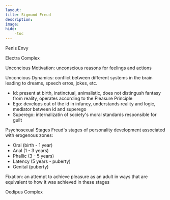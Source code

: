 ```yaml
---
layout: 
title: Sigmund Freud
description: 
image: 
hide:
    -toc
---
```

Penis Envy

Electra Complex

Unconcious Motivation: unconscious reasons for feelings and actions

Unconcious Dynamics: conflict between different systems in the brain leading to dreams, speech erros, jokes, etc.

- Id: present at birth, instinctual, animalistic, does not distingush fantasy from reality, operates according to the Pleasure Principle
- Ego: develops out of the id in infancy, understands reality and logic, mediator between id and superego
- Superego: internalizatin of society's moral standards responsible for guilt

Psychosexual Stages
Freud's stages of personality development associated with erogenous zones:

- Oral (birth - 1 year)
- Anal (1 - 3 years)
- Phallic (3 - 5 years)
- Latency (5 years - puberty)
- Genital (puberty)

Fixation: an attempt to achieve pleasure as an adult in ways that are equivalent to how it was achieved in these stages

Oedipus Complex


